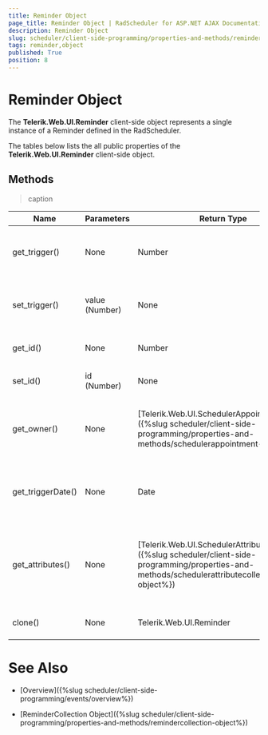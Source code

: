 ```yaml
---
title: Reminder Object
page_title: Reminder Object | RadScheduler for ASP.NET AJAX Documentation
description: Reminder Object
slug: scheduler/client-side-programming/properties-and-methods/reminder-object
tags: reminder,object
published: True
position: 8
---
```


# Reminder Object



The **Telerik.Web.UI.Reminder** client-side object represents a single instance of a Reminder defined in the RadScheduler.

The tables below lists the all public properties of the **Telerik.Web.UI.Reminder** client-side object.

## Methods


>caption  

| Name | Parameters | Return Type | Description |
| ------ | ------ | ------ | ------ |
|get_trigger()|None|Number|Gets the Reminder trigger value in minutes.|
|set_trigger()|value (Number)|None|Sets the Reminder trigger value in minutes.|
|get_id()|None|Number|Gets the ID of the Reminder.|
|set_id()|id (Number)|None|Sets the ID of the Reminder.|
|get_owner()|None|[Telerik.Web.UI.SchedulerAppointment]({%slug scheduler/client-side-programming/properties-and-methods/schedulerappointment-object%})|Gets the appointment that the Reminder is associated with.|
|get_triggerDate()|None|Date|Gets the date on which the reminder should be triggered.|
|get_attributes()|None|[Telerik.Web.UI.SchedulerAttributeCollection]({%slug scheduler/client-side-programming/properties-and-methods/schedulerattributecollection-object%})|Gets a collection of the Attributes associated to the current Reminder.|
|clone()|None|Telerik.Web.UI.Reminder|Returns a copy of this Reminder.|

# See Also

 * [Overview]({%slug scheduler/client-side-programming/events/overview%})

 * [ReminderCollection Object]({%slug scheduler/client-side-programming/properties-and-methods/remindercollection-object%})
